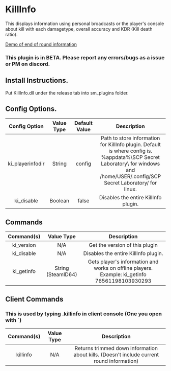 # KillInfo
This displays information using personal broadcasts or the player's console about kill with each damagetype, overall accuracy and KDR (Kill death ratio).

[Demo of end of round information](https://gfycat.com/defensivetangiblebelugawhale)
### This plugin is in BETA. Please report any errors/bugs as a issue or PM on discord.

## Install Instructions.
Put KillInfo.dll under the release tab into sm_plugins folder.


## Config Options.
| Config Option              | Value Type      | Default Value | Description |
|   :---:                    |     :---:       |    :---:      |    :---:    |
| ki_playerinfodir           | String          | config        | Path to store information for KillInfo plugin. Default is where config is. %appdata%\SCP Secret Laboratory\ for windows and /home/USER/.config/SCP Secret Laboratory/ for linux. |
| ki_disable                 | Boolean         | false         | Disables the entire KillInfo plugin. |

## Commands

| Command(s)                 | Value Type      | Description                              |
|   :---:                    |     :---:       |    :---:                                 |
| ki_version                 | N/A             | Get the version of this plugin           |
| ki_disable                 | N/A             | Disables the entire KillInfo plugin.     |
| ki_getinfo                 | String (SteamID64)   | Gets player's information and works on offline players. Example: ki_getinfo 76561198103930293     |

## Client Commands 
### This is used by typing .killinfo in client console (One you open with `)
| Command(s)                 | Value Type      | Description                              |
|   :---:                    |     :---:       |    :---:                                 |
| killinfo                   | N/A             |  Returns trimmed down information about kills. (Doesn't include current round information) |
